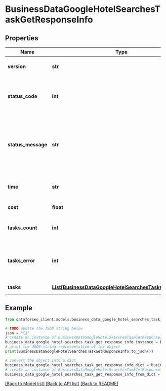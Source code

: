 # BusinessDataGoogleHotelSearchesTaskGetResponseInfo


## Properties

Name | Type | Description | Notes
------------ | ------------- | ------------- | -------------
**version** | **str** | the current version of the API | [optional] 
**status_code** | **int** | general status code you can find the full list of the response codes here | [optional] 
**status_message** | **str** | general informational message you can find the full list of general informational messages here | [optional] 
**time** | **str** | total execution time, seconds | [optional] 
**cost** | **float** | total tasks cost, USD | [optional] 
**tasks_count** | **int** | the number of tasks in the tasks array | [optional] 
**tasks_error** | **int** | the number of tasks in the tasks array returned with an error | [optional] 
**tasks** | [**List[BusinessDataGoogleHotelSearchesTaskGetTaskInfo]**](BusinessDataGoogleHotelSearchesTaskGetTaskInfo.md) | array of tasks | [optional] 

## Example

```python
from dataforseo_client.models.business_data_google_hotel_searches_task_get_response_info import BusinessDataGoogleHotelSearchesTaskGetResponseInfo

# TODO update the JSON string below
json = "{}"
# create an instance of BusinessDataGoogleHotelSearchesTaskGetResponseInfo from a JSON string
business_data_google_hotel_searches_task_get_response_info_instance = BusinessDataGoogleHotelSearchesTaskGetResponseInfo.from_json(json)
# print the JSON string representation of the object
print(BusinessDataGoogleHotelSearchesTaskGetResponseInfo.to_json())

# convert the object into a dict
business_data_google_hotel_searches_task_get_response_info_dict = business_data_google_hotel_searches_task_get_response_info_instance.to_dict()
# create an instance of BusinessDataGoogleHotelSearchesTaskGetResponseInfo from a dict
business_data_google_hotel_searches_task_get_response_info_from_dict = BusinessDataGoogleHotelSearchesTaskGetResponseInfo.from_dict(business_data_google_hotel_searches_task_get_response_info_dict)
```
[[Back to Model list]](../README.md#documentation-for-models) [[Back to API list]](../README.md#documentation-for-api-endpoints) [[Back to README]](../README.md)


